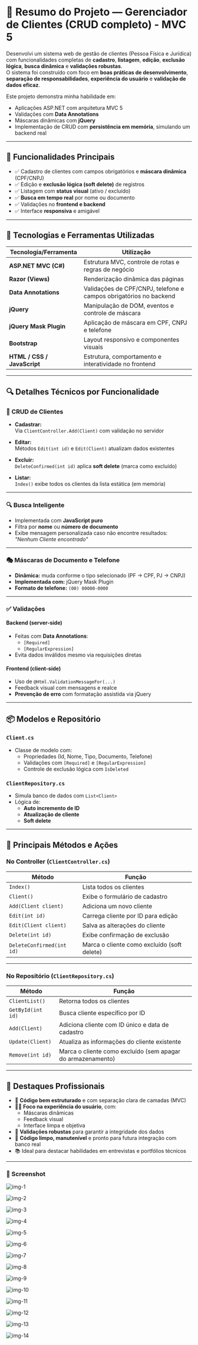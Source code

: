 # 🧩 Resumo do Projeto — Gerenciador de Clientes (CRUD completo) - MVC 5

Desenvolvi um sistema web de gestão de clientes (Pessoa Física e Jurídica) com funcionalidades completas de **cadastro**, **listagem**, **edição**, **exclusão lógica**, **busca dinâmica** e **validações robustas**.  
O sistema foi construído com foco em **boas práticas de desenvolvimento**, **separação de responsabilidades**, **experiência do usuário** e **validação de dados eficaz**.

Este projeto demonstra minha habilidade em:

- Aplicações ASP.NET com arquitetura MVC 5
- Validações com **Data Annotations**
- Máscaras dinâmicas com **jQuery**
- Implementação de CRUD com **persistência em memória**, simulando um backend real

---

## 🚀 Funcionalidades Principais

- ✅ Cadastro de clientes com campos obrigatórios e **máscara dinâmica** (CPF/CNPJ)
- ✅ Edição e **exclusão lógica (soft delete)** de registros
- ✅ Listagem com **status visual** (ativo / excluído)
- ✅ **Busca em tempo real** por nome ou documento
- ✅ Validações no **frontend e backend**
- ✅ Interface **responsiva** e amigável

---

## 🧪 Tecnologias e Ferramentas Utilizadas

| Tecnologia/Ferramenta       | Utilização                                                                 |
|-----------------------------|---------------------------------------------------------------------------|
| **ASP.NET MVC (C#)**        | Estrutura MVC, controle de rotas e regras de negócio                      |
| **Razor (Views)**           | Renderização dinâmica das páginas                                         |
| **Data Annotations**        | Validações de CPF/CNPJ, telefone e campos obrigatórios no backend         |
| **jQuery**                  | Manipulação de DOM, eventos e controle de máscara                         |
| **jQuery Mask Plugin**      | Aplicação de máscara em CPF, CNPJ e telefone                              |
| **Bootstrap**               | Layout responsivo e componentes visuais                                   |
| **HTML / CSS / JavaScript** | Estrutura, comportamento e interatividade no frontend                     |

---

## 🔍 Detalhes Técnicos por Funcionalidade

### 🔄 CRUD de Clientes

- **Cadastrar:**  
  Via `ClientController.Add(Client)` com validação no servidor

- **Editar:**  
  Métodos `Edit(int id)` e `Edit(Client)` atualizam dados existentes

- **Excluir:**  
  `DeleteConfirmed(int id)` aplica **soft delete** (marca como excluído)

- **Listar:**  
  `Index()` exibe todos os clientes da lista estática (em memória)

---

### 🔍 Busca Inteligente

- Implementada com **JavaScript puro**
- Filtra por **nome** ou **número de documento**
- Exibe mensagem personalizada caso não encontre resultados:  
  _"Nenhum Cliente encontrado"_

---

### 🎭 Máscaras de Documento e Telefone

- **Dinâmica:** muda conforme o tipo selecionado (PF → CPF, PJ → CNPJ)
- **Implementada com:** jQuery Mask Plugin
- **Formato de telefone:** `(00) 00000-0000`

---

### ✅ Validações

#### Backend (server-side)

- Feitas com **Data Annotations**:
  - `[Required]`
  - `[RegularExpression]`
- Evita dados inválidos mesmo via requisições diretas

#### Frontend (client-side)

- Uso de `@Html.ValidationMessageFor(...)`
- Feedback visual com mensagens e realce
- **Prevenção de erro** com formatação assistida via jQuery

---

## 📦 Modelos e Repositório

### `Client.cs`
- Classe de modelo com:
  - Propriedades (Id, Nome, Tipo, Documento, Telefone)
  - Validações com `[Required]` e `[RegularExpression]`
  - Controle de exclusão lógica com `IsDeleted`

### `ClientRepository.cs`
- Simula banco de dados com `List<Client>`
- Lógica de:
  - **Auto incremento de ID**
  - **Atualização de cliente**
  - **Soft delete**

---

## 🧠 Principais Métodos e Ações

### No Controller (`ClientController.cs`)

| Método                      | Função                                        |
|----------------------------|-----------------------------------------------|
| `Index()`                  | Lista todos os clientes                       |
| `Client()`                 | Exibe o formulário de cadastro                |
| `Add(Client client)`       | Adiciona um novo cliente                      |
| `Edit(int id)`             | Carrega cliente por ID para edição            |
| `Edit(Client client)`      | Salva as alterações do cliente                |
| `Delete(int id)`           | Exibe confirmação de exclusão                 |
| `DeleteConfirmed(int id)`  | Marca o cliente como excluído (soft delete)   |

---

### No Repositório (`ClientRepository.cs`)

| Método              | Função                                                        |
|---------------------|---------------------------------------------------------------|
| `ClientList()`      | Retorna todos os clientes                                     |
| `GetById(int id)`   | Busca cliente específico por ID                               |
| `Add(Client)`       | Adiciona cliente com ID único e data de cadastro              |
| `Update(Client)`    | Atualiza as informações do cliente existente                  |
| `Remove(int id)`    | Marca o cliente como excluído (sem apagar do armazenamento)   |

---

## 🌟 Destaques Profissionais

- 🧱 **Código bem estruturado** e com separação clara de camadas (MVC)
- 🧑‍💻 **Foco na experiência do usuário**, com:
  - Máscaras dinâmicas
  - Feedback visual
  - Interface limpa e objetiva
- 🔐 **Validações robustas** para garantir a integridade dos dados
- 🧹 **Código limpo, manutenível** e pronto para futura integração com banco real
- 📚 Ideal para destacar habilidades em entrevistas e portfólios técnicos

---

### 📸 Screenshot

![img-1](Images/img-1.png)  

![img-2](Images/img-2.png)  

![img-3](Images/img-3.png)  

![img-4](Images/img-4.png)  

![img-5](Images/img-5.png)  

![img-6](Images/img-6.png)  

![img-7](Images/img-7.png)  

![img-8](Images/img-8.png)  

![img-9](Images/img-9.png)  

![img-10](Images/img-10.png)  

![img-11](Images/img-11.png)  

![img-12](Images/img-12.png)  

![img-13](Images/img-13.png)  

![img-14](Images/img-14.png) 
